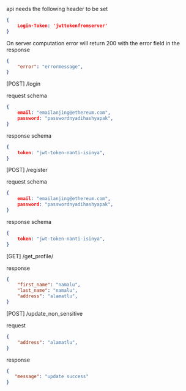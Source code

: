 <AUTH> api needs the following header to be set
```json
{
    Login-Token: 'jwttokenfromserver'
}
```

On server computation error will return 200 with the error field in the response
```json
{
    "error": "errormessage",
}
```

[POST] /login

request schema
```json
{
    email: "emailanjing@ethereum.com",
    password: "passwordnyadihashyapak",
}
```

response schema
```json
{
    token: "jwt-token-nanti-isinya",
}
```

[POST] /register

request schema
```json
{
    email: "emailanjing@ethereum.com",
    password: "passwordnyadihashyapak",
}
```

response schema
```json
{
    token: "jwt-token-nanti-isinya",
}
```

<AUTH> [GET] /get_profile/<id> 

response
```json
{
    "first_name": "namalu",
    "last_name": "namalu",
    "address": "alamatlu",
}
```

<AUTH> [POST] /update_non_sensitive

request
```json
{
    "address": "alamatlu",
}
```

response
```json
{
   "message": "update success" 
}
```
